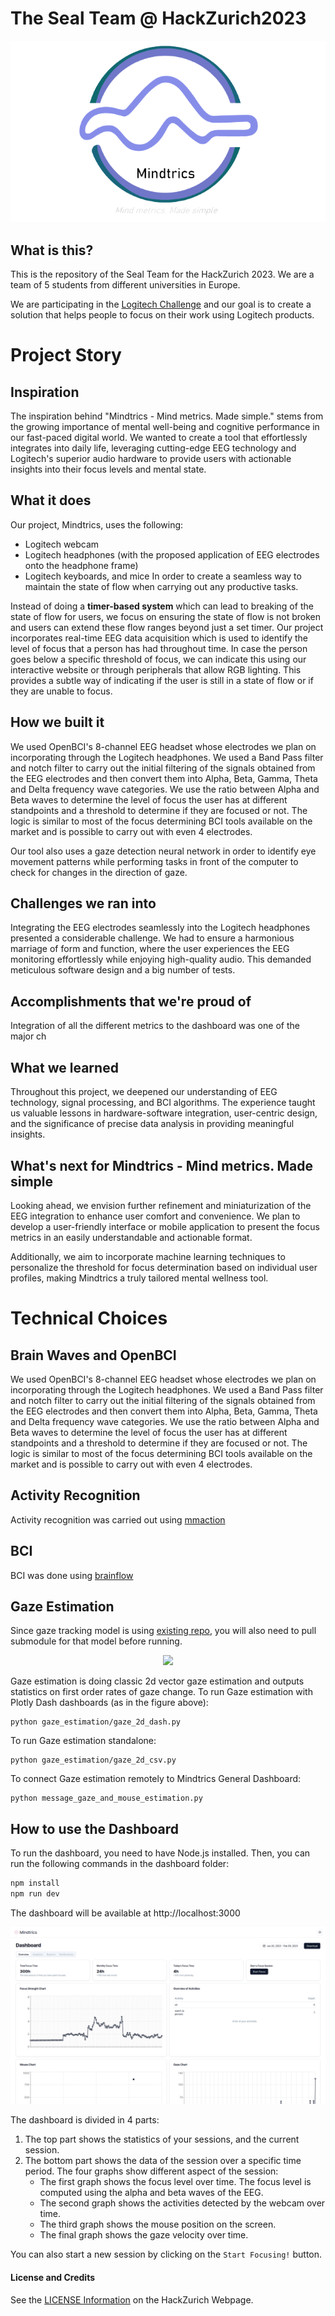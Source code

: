 # The Seal Team @ HackZurich2023

<!-- ![logo_final_white.png](images%2Flogo_final_white.png) -->

![logo_transparent.png](images%2Flogo_transparent.png)

## What is this?

This is the repository of the Seal Team for the HackZurich 2023.
We are a team of 5 students from different universities in Europe.

We are participating in the [Logitech Challenge](https://hackzurich.com/workshops) and our goal is to create a
solution that helps people to focus on their work using Logitech products.

# Project Story

## Inspiration

The inspiration behind "Mindtrics - Mind metrics. Made simple." stems from the growing importance of mental well-being and cognitive performance in our fast-paced digital world.
We wanted to create a tool that effortlessly integrates into daily life, leveraging cutting-edge EEG technology and Logitech's superior audio hardware to provide users with actionable insights into their focus levels and mental state.

## What it does

Our project, Mindtrics, uses the following:

- Logitech webcam
- Logitech headphones (with the proposed application of EEG electrodes onto the headphone frame)
- Logitech keyboards, and mice
  In order to create a seamless way to maintain the state of flow when carrying out any productive tasks.

Instead of doing a **timer-based system** which can lead to breaking of the state of flow for users, we focus on ensuring the state of flow is not broken and users can extend these flow ranges beyond just a set timer. Our project incorporates real-time EEG data acquisition which is used to identify the level of focus that a person has had throughout time. In case the person goes below a specific threshold of focus, we can indicate this using our interactive website or through peripherals that allow RGB lighting. This provides a subtle way of indicating if the user is still in a state of flow or if they are unable to focus.

## How we built it

We used OpenBCI's 8-channel EEG headset whose electrodes we plan on incorporating through the Logitech headphones. We used a Band Pass filter and notch filter to carry out the initial filtering of the signals obtained from the EEG electrodes and then convert them into Alpha, Beta, Gamma, Theta and Delta frequency wave categories. We use the ratio between Alpha and Beta waves to determine the level of focus the user has at different standpoints and a threshold to determine if they are focused or not. The logic is similar to most of the focus determining BCI tools available on the market and is possible to carry out with even 4 electrodes.

Our tool also uses a gaze detection neural network in order to identify eye movement patterns while performing tasks in front of the computer to check for changes in the direction of gaze.

## Challenges we ran into

Integrating the EEG electrodes seamlessly into the Logitech headphones presented a considerable challenge. We had to ensure a harmonious marriage of form and function, where the user experiences the EEG monitoring effortlessly while enjoying high-quality audio.
This demanded meticulous software design and a big number of tests.

## Accomplishments that we're proud of

Integration of all the different metrics to the dashboard was one of the major ch

## What we learned

Throughout this project, we deepened our understanding of EEG technology, signal processing, and BCI algorithms.
The experience taught us valuable lessons in hardware-software integration, user-centric design, and the significance of precise data analysis in providing meaningful insights.

## What's next for Mindtrics - Mind metrics. Made simple

Looking ahead, we envision further refinement and miniaturization of the EEG integration to enhance user comfort and convenience. We plan to develop a user-friendly interface or mobile application to present the focus metrics in an easily understandable and actionable format.

Additionally, we aim to incorporate machine learning techniques to personalize the threshold for focus determination based on individual user profiles, making Mindtrics a truly tailored mental wellness tool.

# Technical Choices

## Brain Waves and OpenBCI

We used OpenBCI's 8-channel EEG headset whose electrodes we plan on incorporating through the Logitech headphones. We used a Band Pass filter and notch filter to carry out the initial filtering of the signals obtained from the EEG electrodes and then convert them into Alpha, Beta, Gamma, Theta and Delta frequency wave categories. We use the ratio between Alpha and Beta waves to determine the level of focus the user has at different standpoints and a threshold to determine if they are focused or not. The logic is similar to most of the focus determining BCI tools available on the market and is possible to carry out with even 4 electrodes.

## Activity Recognition

Activity recognition was carried out using [mmaction](https://github.com/open-mmlab/mmaction2/)

## BCI

BCI was done using [brainflow](https://brainflow.org/)

## Gaze Estimation

Since gaze tracking model is using [existing repo](https://github.com/antoinelame/GazeTracking), you will also need to pull submodule for that model before running.

<!-- ![final_gaze_estimation_cut.gif](images/final_gaze_estimation_cut.gif) -->

<p align="center">
  <img src="images/final_gaze_estimation_cut.gif" width="50%" height="auto">
</p>

Gaze estimation is doing classic 2d vector gaze estimation and outputs statistics on first order rates of gaze change.
To run Gaze estimation with Plotly Dash dashboards (as in the figure above):

```
python gaze_estimation/gaze_2d_dash.py
```

To run Gaze estimation standalone:

```
python gaze_estimation/gaze_2d_csv.py
```

To connect Gaze estimation remotely to Mindtrics General Dashboard:

```
python message_gaze_and_mouse_estimation.py
```

## How to use the Dashboard

To run the dashboard, you need to have Node.js installed.
Then, you can run the following commands in the dashboard folder:

```bash
npm install
npm run dev
```

The dashboard will be available at http://localhost:3000

![dashboard_screenshot.png](images%2Fdashboard_screenshot.png)

The dashboard is divided in 4 parts:

1. The top part shows the statistics of your sessions, and the current session.
2. The bottom part shows the data of the session over a specific time period. The four graphs show
   different aspect of the session:
   - The first graph shows the focus level over time. The focus level is computed using the alpha and
     beta waves of the EEG.
   - The second graph shows the activities detected by the webcam over time.
   - The third graph shows the mouse position on the screen.
   - The final graph shows the gaze velocity over time.

You can also start a new session by clicking on the `Start Focusing!` button.

#### License and Credits

See the [LICENSE Information](https://hackzurich.com/faq) on the HackZurich Webpage.
